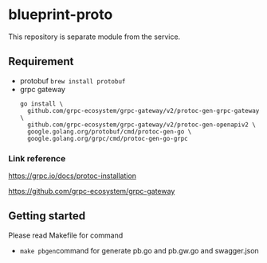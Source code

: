 # blueprint-proto
This repository is separate module from the service.
## Requirement
- protobuf `brew install protobuf`
- grpc gateway 
  ```
  go install \
    github.com/grpc-ecosystem/grpc-gateway/v2/protoc-gen-grpc-gateway \
    github.com/grpc-ecosystem/grpc-gateway/v2/protoc-gen-openapiv2 \
    google.golang.org/protobuf/cmd/protoc-gen-go \
    google.golang.org/grpc/cmd/protoc-gen-go-grpc
  
### Link reference

https://grpc.io/docs/protoc-installation

https://github.com/grpc-ecosystem/grpc-gateway
## Getting started
Please read Makefile for command

- `make pbgen`command for generate pb.go and pb.gw.go and swagger.json